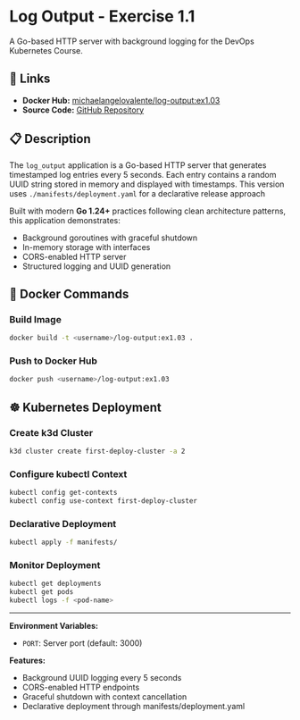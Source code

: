 # Log Output - Exercise 1.1

A Go-based HTTP server with background logging for the DevOps Kubernetes Course.

## 🔗 Links

- **Docker Hub:** [michaelangelovalente/log-output:ex1.03]()
- **Source Code:** [GitHub Repository]()

## 📋 Description

The `log_output` application is a Go-based HTTP server that generates timestamped log entries every 5 seconds.
Each entry contains a random UUID string stored in memory and displayed with timestamps.
This version uses `./manifests/deployment.yaml` for a declarative release approach

Built with modern **Go 1.24+** practices following clean architecture patterns, this application demonstrates:
- Background goroutines with graceful shutdown
- In-memory storage with interfaces
- CORS-enabled HTTP server
- Structured logging and UUID generation


## 🐳 Docker Commands

### Build Image
```bash
docker build -t <username>/log-output:ex1.03 .
```

### Push to Docker Hub
```bash
docker push <username>/log-output:ex1.03
```

## ☸️ Kubernetes Deployment

### Create k3d Cluster
```bash
k3d cluster create first-deploy-cluster -a 2
```

### Configure kubectl Context
```bash
kubectl config get-contexts
kubectl config use-context first-deploy-cluster
```

### Declarative Deployment
```bash
kubectl apply -f manifests/
```

### Monitor Deployment
```bash
kubectl get deployments
kubectl get pods
kubectl logs -f <pod-name>
```

---

**Environment Variables:**
- `PORT`: Server port (default: 3000)

**Features:**
- Background UUID logging every 5 seconds
- CORS-enabled HTTP endpoints
- Graceful shutdown with context cancellation
- Declarative deployment through manifests/deployment.yaml

